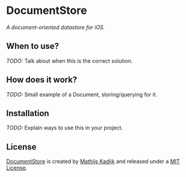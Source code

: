# DocumentStore
_A document-oriented datastore for iOS._

## When to use?

_TODO:_ Talk about when this is the correct solution.

## How does it work?

_TODO:_ Small example of a Document, storing/querying for it.

## Installation

_TODO:_ Explain ways to use this in your project.

## License

[DocumentStore](https://github.com/mac-cain13/DocumentStore) is created by [Mathijs Kadijk](https://github.com/mac-cain13) and released under a [MIT License](License).
